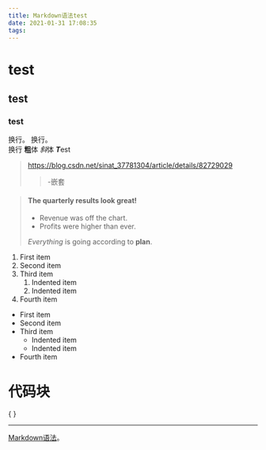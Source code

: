 ```yaml
---
title: Markdown语法test
date: 2021-01-31 17:08:35
tags:
---
```

# test
## test
### test
换行。
换行。<br>
换行
**粗**体
*斜*体
***T***est
> https://blog.csdn.net/sinat_37781304/article/details/82729029
> 
>> -嵌套

> #### The quarterly results look great!
>
> - Revenue was off the chart.
> - Profits were higher than ever.
>
>  *Everything* is going according to **plan**.

1. First item
2. Second item
3. Third item
    1. Indented item
    2. Indented item
4. Fourth item

- First item
- Second item
- Third item
    - Indented item
    - Indented item
- Fourth item

# 代码块
{
    <html>
      <head>
      </head>
    </html>
}

***

[Markdown语法](https://markdown.com.cn)。
